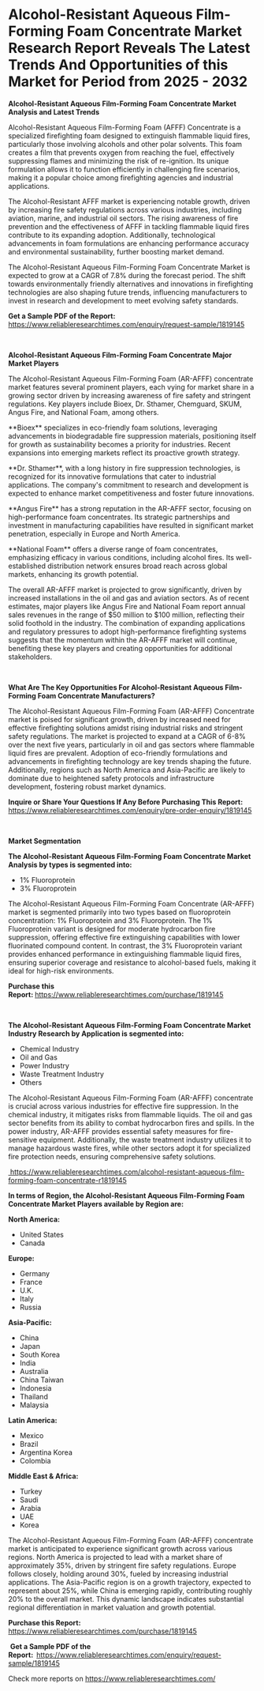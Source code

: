 <p><h1>Alcohol-Resistant Aqueous Film-Forming Foam Concentrate Market Research Report Reveals The Latest Trends And Opportunities of this Market for Period from 2025 - 2032</h1></p><p><strong>Alcohol-Resistant Aqueous Film-Forming Foam Concentrate Market Analysis and Latest Trends</strong></p>
<p><p>Alcohol-Resistant Aqueous Film-Forming Foam (AFFF) Concentrate is a specialized firefighting foam designed to extinguish flammable liquid fires, particularly those involving alcohols and other polar solvents. This foam creates a film that prevents oxygen from reaching the fuel, effectively suppressing flames and minimizing the risk of re-ignition. Its unique formulation allows it to function efficiently in challenging fire scenarios, making it a popular choice among firefighting agencies and industrial applications.</p><p>The Alcohol-Resistant AFFF market is experiencing notable growth, driven by increasing fire safety regulations across various industries, including aviation, marine, and industrial oil sectors. The rising awareness of fire prevention and the effectiveness of AFFF in tackling flammable liquid fires contribute to its expanding adoption. Additionally, technological advancements in foam formulations are enhancing performance accuracy and environmental sustainability, further boosting market demand.</p><p>The Alcohol-Resistant Aqueous Film-Forming Foam Concentrate Market is expected to grow at a CAGR of 7.8% during the forecast period. The shift towards environmentally friendly alternatives and innovations in firefighting technologies are also shaping future trends, influencing manufacturers to invest in research and development to meet evolving safety standards.</p></p>
<p><strong>Get a Sample PDF of the Report:&nbsp;</strong> <a href="https://www.reliableresearchtimes.com/enquiry/request-sample/1819145?utm_campaign=3311&utm_medium=2&utm_source=Github&utm_content=ia&utm_term=03042025&utm_id=alcohol-resistant-aqueous-film-forming-foam-concentrate">https://www.reliableresearchtimes.com/enquiry/request-sample/1819145</a></p>
<p>&nbsp;</p>
<p><strong>Alcohol-Resistant Aqueous Film-Forming Foam Concentrate Major Market Players</strong></p>
<p><p>The Alcohol-Resistant Aqueous Film-Forming Foam (AR-AFFF) concentrate market features several prominent players, each vying for market share in a growing sector driven by increasing awareness of fire safety and stringent regulations. Key players include Bioex, Dr. Sthamer, Chemguard, SKUM, Angus Fire, and National Foam, among others.</p><p>**Bioex** specializes in eco-friendly foam solutions, leveraging advancements in biodegradable fire suppression materials, positioning itself for growth as sustainability becomes a priority for industries. Recent expansions into emerging markets reflect its proactive growth strategy.</p><p>**Dr. Sthamer**, with a long history in fire suppression technologies, is recognized for its innovative formulations that cater to industrial applications. The company's commitment to research and development is expected to enhance market competitiveness and foster future innovations.</p><p>**Angus Fire** has a strong reputation in the AR-AFFF sector, focusing on high-performance foam concentrates. Its strategic partnerships and investment in manufacturing capabilities have resulted in significant market penetration, especially in Europe and North America.</p><p>**National Foam** offers a diverse range of foam concentrates, emphasizing efficacy in various conditions, including alcohol fires. Its well-established distribution network ensures broad reach across global markets, enhancing its growth potential.</p><p>The overall AR-AFFF market is projected to grow significantly, driven by increased installations in the oil and gas and aviation sectors. As of recent estimates, major players like Angus Fire and National Foam report annual sales revenues in the range of $50 million to $100 million, reflecting their solid foothold in the industry. The combination of expanding applications and regulatory pressures to adopt high-performance firefighting systems suggests that the momentum within the AR-AFFF market will continue, benefiting these key players and creating opportunities for additional stakeholders.</p></p>
<p>&nbsp;</p>
<p><strong>What Are The Key Opportunities For Alcohol-Resistant Aqueous Film-Forming Foam Concentrate Manufacturers?</strong></p>
<p><p>The Alcohol-Resistant Aqueous Film-Forming Foam (AR-AFFF) Concentrate market is poised for significant growth, driven by increased need for effective firefighting solutions amidst rising industrial risks and stringent safety regulations. The market is projected to expand at a CAGR of 6-8% over the next five years, particularly in oil and gas sectors where flammable liquid fires are prevalent. Adoption of eco-friendly formulations and advancements in firefighting technology are key trends shaping the future. Additionally, regions such as North America and Asia-Pacific are likely to dominate due to heightened safety protocols and infrastructure development, fostering robust market dynamics.</p></p>
<p><strong>Inquire or Share Your Questions If Any Before Purchasing This Report:</strong> <a href="https://www.reliableresearchtimes.com/enquiry/pre-order-enquiry/1819145?utm_campaign=3311&utm_medium=2&utm_source=Github&utm_content=ia&utm_term=03042025&utm_id=alcohol-resistant-aqueous-film-forming-foam-concentrate">https://www.reliableresearchtimes.com/enquiry/pre-order-enquiry/1819145</a></p>
<p>&nbsp;</p>
<p><strong>Market Segmentation</strong></p>
<p><strong>The Alcohol-Resistant Aqueous Film-Forming Foam Concentrate Market Analysis by types is segmented into:</strong></p>
<p><ul><li>1% Fluoroprotein</li><li>3% Fluoroprotein</li></ul></p>
<p><p>The Alcohol-Resistant Aqueous Film-Forming Foam Concentrate (AR-AFFF) market is segmented primarily into two types based on fluoroprotein concentration: 1% Fluoroprotein and 3% Fluoroprotein. The 1% Fluoroprotein variant is designed for moderate hydrocarbon fire suppression, offering effective fire extinguishing capabilities with lower fluorinated compound content. In contrast, the 3% Fluoroprotein variant provides enhanced performance in extinguishing flammable liquid fires, ensuring superior coverage and resistance to alcohol-based fuels, making it ideal for high-risk environments.</p></p>
<p><strong>Purchase this Report:&nbsp;</strong><a href="https://www.reliableresearchtimes.com/purchase/1819145?utm_campaign=3311&utm_medium=2&utm_source=Github&utm_content=ia&utm_term=03042025&utm_id=alcohol-resistant-aqueous-film-forming-foam-concentrate">https://www.reliableresearchtimes.com/purchase/1819145</a></p>
<p>&nbsp;</p>
<p><strong>The Alcohol-Resistant Aqueous Film-Forming Foam Concentrate Market Industry Research by Application is segmented into:</strong></p>
<p><ul><li>Chemical Industry</li><li>Oil and Gas</li><li>Power Industry</li><li>Waste Treatment Industry</li><li>Others</li></ul></p>
<p><p>The Alcohol-Resistant Aqueous Film-Forming Foam (AR-AFFF) concentrate is crucial across various industries for effective fire suppression. In the chemical industry, it mitigates risks from flammable liquids. The oil and gas sector benefits from its ability to combat hydrocarbon fires and spills. In the power industry, AR-AFFF provides essential safety measures for fire-sensitive equipment. Additionally, the waste treatment industry utilizes it to manage hazardous waste fires, while other sectors adopt it for specialized fire protection needs, ensuring comprehensive safety solutions.</p></p>
<p><a href="https://www.reliableresearchtimes.com/alcohol-resistant-aqueous-film-forming-foam-concentrate-r1819145?utm_campaign=3311&utm_medium=2&utm_source=Github&utm_content=ia&utm_term=03042025&utm_id=alcohol-resistant-aqueous-film-forming-foam-concentrate">&nbsp;https://www.reliableresearchtimes.com/alcohol-resistant-aqueous-film-forming-foam-concentrate-r1819145</a></p>
<p><strong>In terms of Region, the Alcohol-Resistant Aqueous Film-Forming Foam Concentrate Market Players available by Region are:</strong></p>
<p>
    <p> <strong> North America: </strong>
        <ul>
            <li>United States</li>
            <li>Canada</li>
        </ul>
        </p> 
    <p> <strong> Europe: </strong>
        <ul>
            <li>Germany</li>
            <li>France</li>
            <li>U.K.</li>
            <li>Italy</li>
            <li>Russia</li>
        </ul>
        </p> 
    <p> <strong> Asia-Pacific: </strong>
        <ul>
            <li>China</li>
            <li>Japan</li>
            <li>South Korea</li>
            <li>India</li>
            <li>Australia</li>
            <li>China Taiwan</li>
            <li>Indonesia</li>
            <li>Thailand</li>
            <li>Malaysia</li>
        </ul>
        </p> 
    <p> <strong> Latin America: </strong>
        <ul>
            <li>Mexico</li>
            <li>Brazil</li>
            <li>Argentina Korea</li>
            <li>Colombia</li>
        </ul>
        </p> 
    <p> <strong> Middle East & Africa: </strong>
        <ul>
            <li>Turkey</li>
            <li>Saudi</li>
            <li>Arabia</li>
            <li>UAE</li>
            <li>Korea</li>
        </ul>
    </p>
    </p>
<p><p>The Alcohol-Resistant Aqueous Film-Forming Foam (AR-AFFF) concentrate market is anticipated to experience significant growth across various regions. North America is projected to lead with a market share of approximately 35%, driven by stringent fire safety regulations. Europe follows closely, holding around 30%, fueled by increasing industrial applications. The Asia-Pacific region is on a growth trajectory, expected to represent about 25%, while China is emerging rapidly, contributing roughly 20% to the overall market. This dynamic landscape indicates substantial regional differentiation in market valuation and growth potential.</p></p>
<p><strong>Purchase this Report: </strong><a href="https://www.reliableresearchtimes.com/purchase/1819145?utm_campaign=3311&utm_medium=2&utm_source=Github&utm_content=ia&utm_term=03042025&utm_id=alcohol-resistant-aqueous-film-forming-foam-concentrate">https://www.reliableresearchtimes.com/purchase/1819145</a></p>
<p>&nbsp;<strong>Get a Sample PDF of the Report:&nbsp;&nbsp;</strong><a href="https://www.reliableresearchtimes.com/enquiry/request-sample/1819145?utm_campaign=3311&utm_medium=2&utm_source=Github&utm_content=ia&utm_term=03042025&utm_id=alcohol-resistant-aqueous-film-forming-foam-concentrate">https://www.reliableresearchtimes.com/enquiry/request-sample/1819145</a></p>
<p><strong></strong></p>
<p>Check more reports on <a href="https://www.reliableresearchtimes.com/?utm_campaign=3311&utm_medium=2&utm_source=Github&utm_content=ia&utm_term=03042025&utm_id=alcohol-resistant-aqueous-film-forming-foam-concentrate">https://www.reliableresearchtimes.com/</a></p>